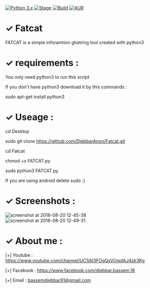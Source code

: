 [![Python 3.x](https://img.shields.io/badge/python-3.x-blue.svg)]()
[![Stage](https://img.shields.io/badge/Release-Stable-brightgreen.svg)]()
[![Build](https://img.shields.io/badge/Supported_OS-Ubuntu,Kali,Mint,Parrot-blue,Windows,Android.svg)]()
[![AUR](https://img.shields.io/aur/license/yaourt.svg)]()
# ✓ Fatcat
FATCAT is a simple inforamtion ghatring tool created with python3
# ✓ requirements :
You only need python3 to run this script

If you don't have python3 download it by this commands :

sudo apt-get install python3
# ✓ Useage :
cd Desktop

sudo git clone https://github.com/DjebbarAnon/Fatcat.git

cd Fatcat

chmod +x FATCAT.py

sudo python3 FATCAT.py

If you are using android delete sudo :)
# ✓ Screenshots : 
![screenshot at 2018-08-20 12-45-38](https://user-images.githubusercontent.com/39780283/44357916-0bc10f80-a479-11e8-8f21-c2a70c3ad97f.png)
![screenshot at 2018-08-20 12-49-31](https://user-images.githubusercontent.com/39780283/44357928-1c718580-a479-11e8-8235-bc62bc8365ad.png)
# ✓ About me : 
[+] Youtube : https://www.youtube.com/channel/UC1iAl3FOqQsVUwdAJ4zk3Kg 

[+] Facebook : https://www.facebook.com/djebbar.bassem.16

[+] Email : bassemdjebbar91@gmail.com










